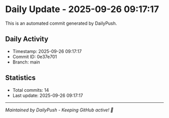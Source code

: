 # Daily Update - 2025-09-26 09:17:17

This is an automated commit generated by DailyPush.

## Daily Activity
- Timestamp: 2025-09-26 09:17:17
- Commit ID: 0e37e701
- Branch: main

## Statistics
- Total commits: 14
- Last update: 2025-09-26 09:17:17

---
*Maintained by DailyPush - Keeping GitHub active! 🚀*
